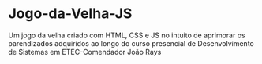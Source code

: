 # Jogo-da-Velha-JS
 Um jogo da velha criado com HTML, CSS e JS no intuito de aprimorar os parendizados adquiridos ao longo do curso presencial de Desenvolvimento de Sistemas em ETEC-Comendador João Rays
